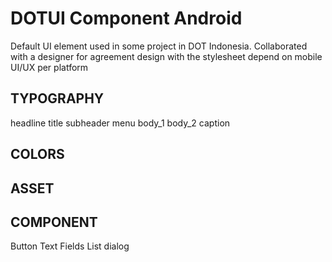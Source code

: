 # DOTUI Component Android
Default UI element used in some project in DOT Indonesia. Collaborated with a designer for agreement design with the stylesheet depend on mobile UI/UX per platform




## TYPOGRAPHY

headline
title
subheader
menu
body_1
body_2
caption

## COLORS

## ASSET

## COMPONENT
Button
Text Fields
List
dialog
